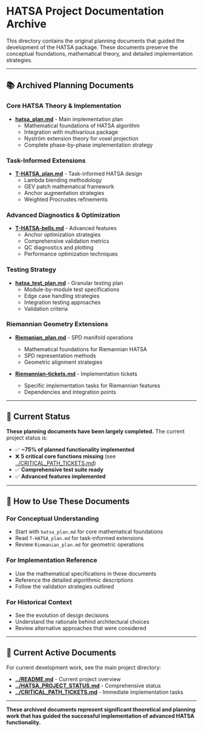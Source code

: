 # HATSA Project Documentation Archive

This directory contains the original planning documents that guided the development of the HATSA package. These documents preserve the conceptual foundations, mathematical theory, and detailed implementation strategies.

---

## **📚 Archived Planning Documents**

### **Core HATSA Theory & Implementation**
- **[hatsa_plan.md](./hatsa_plan.md)** - Main implementation plan
  - Mathematical foundations of HATSA algorithm
  - Integration with multivarious package 
  - Nyström extension theory for voxel projection
  - Complete phase-by-phase implementation strategy

### **Task-Informed Extensions**  
- **[T-HATSA_plan.md](./T-HATSA_plan.md)** - Task-informed HATSA design
  - Lambda blending methodology
  - GEV patch mathematical framework
  - Anchor augmentation strategies
  - Weighted Procrustes refinements

### **Advanced Diagnostics & Optimization**
- **[T-HATSA-bells.md](./T-HATSA-bells.md)** - Advanced features
  - Anchor optimization strategies
  - Comprehensive validation metrics
  - QC diagnostics and plotting
  - Performance optimization techniques

### **Testing Strategy**
- **[hatsa_test_plan.md](./hatsa_test_plan.md)** - Granular testing plan
  - Module-by-module test specifications
  - Edge case handling strategies
  - Integration testing approaches
  - Validation criteria

### **Riemannian Geometry Extensions**
- **[Riemanian_plan.md](./Riemanian_plan.md)** - SPD manifold operations
  - Mathematical foundations for Riemannian HATSA
  - SPD representation methods
  - Geometric alignment strategies

- **[Riemannian-tickets.md](./Riemannian-tickets.md)** - Implementation tickets
  - Specific implementation tasks for Riemannian features
  - Dependencies and integration points

---

## **🎯 Current Status**

**These planning documents have been largely completed.** The current project status is:

- ✅ **~75% of planned functionality implemented**
- ❌ **5 critical core functions missing** (see [../CRITICAL_PATH_TICKETS.md](../CRITICAL_PATH_TICKETS.md))
- ✅ **Comprehensive test suite ready**
- ✅ **Advanced features implemented**

---

## **📖 How to Use These Documents**

### **For Conceptual Understanding**
- Start with `hatsa_plan.md` for core mathematical foundations
- Read `T-HATSA_plan.md` for task-informed extensions
- Review `Riemanian_plan.md` for geometric operations

### **For Implementation Reference**
- Use the mathematical specifications in these documents
- Reference the detailed algorithmic descriptions
- Follow the validation strategies outlined

### **For Historical Context**
- See the evolution of design decisions
- Understand the rationale behind architectural choices
- Review alternative approaches that were considered

---

## **🔗 Current Active Documents**

For current development work, see the main project directory:

- **[../README.md](../README.md)** - Current project overview
- **[../HATSA_PROJECT_STATUS.md](../HATSA_PROJECT_STATUS.md)** - Comprehensive status
- **[../CRITICAL_PATH_TICKETS.md](../CRITICAL_PATH_TICKETS.md)** - Immediate implementation tasks

---

**These archived documents represent significant theoretical and planning work that has guided the successful implementation of advanced HATSA functionality.** 